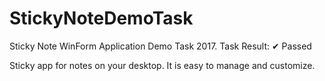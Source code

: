 # StickyNoteDemoTask
Sticky Note WinForm Application Demo Task 2017. Task Result: ✔ Passed

Sticky app for notes on your desktop. It is easy to manage and customize.
